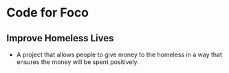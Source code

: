 # Code for Foco

## Improve Homeless Lives

- A project that allows people to give money to the homeless in a way that ensures the money will be spent positively.
